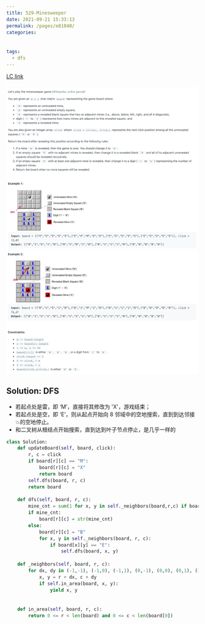 ```yaml
---
title: 529-Minesweeper
date: 2021-09-21 15:33:13
permalink: /pages/e81040/
categories:
  

tags:
  - dfs
---
```

[LC link](https://leetcode.com/problems/minesweeper/)

![](https://raw.githubusercontent.com/emmableu/image/master/529-0.png)
![](https://raw.githubusercontent.com/emmableu/image/master/529-1.png)

## Solution: DFS

- 若起点处是雷，即 ‘M’，直接将其修改为 'X'，游戏结束；
- 若起点处是空，即 ‘E’，则从起点开始向 8 邻域中的空地搜索，直到到达邻接💥的空地停止。
- 和二叉树从根结点开始搜索，直到达到叶子节点停止，是几乎一样的

```python
class Solution:
    def updateBoard(self, board, click):
        r, c = click
        if board[r][c] == "M":
            board[r][c] = "X"
            return board
        self.dfs(board, r, c)
        return board

    def dfs(self, board, r, c):
        mine_cnt = sum(1 for x, y in self._neighbors(board,r,c) if board[x][y] == "M")
        if mine_cnt:
            board[r][c] = str(mine_cnt)
        else:
            board[r][c] = "B"
            for x, y in self._neighbors(board, r, c):
                if board[x][y] == "E":
                    self.dfs(board, x, y)

    def _neighbors(self, board, r, c):
        for dx, dy in (-1,-1), (-1,0), (-1,1), (0,-1), (0,0), (0,1), (1,-1), (1,0), (1,1):
            x, y = r + dx, c + dy
            if self.in_area(board, x, y):
                yield x, y
        

    def in_area(self, board, r, c):
        return 0 <= r < len(board) and 0 <= c < len(board[0])     
```
